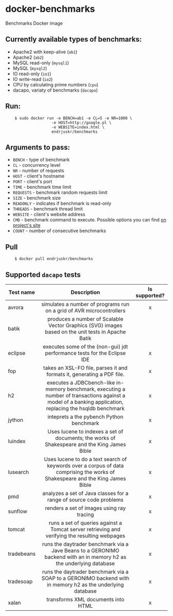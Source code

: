 docker-benchmarks
===================

Benchmarks Docker image


Currently available types of benchmarks:
---

* Apache2 with keep-alive (`ab1`)
* Apache2 (`ab2`)
* MySQL read-only (`mysql1`)
* MySQL (`mysql2`)
* IO read-only (`io1`)
* IO write-read (`io2`)
* CPU by calculating prime numbers (`cpu`)
* dacapo, variaty of benchmarks (`dacapo`)

Run:
---

```
	$ sudo docker run -e BENCH=ab1 -e CL=5 -e NR=1000 \
	                -e HOST=http://google.pl \
	                -e WEBSITE=index.html \ 
	                endrjuskr/benchmarks
```

Arguments to pass:
---

* `BENCH` - type of benchmark
* `CL` - concurrency level
* `NR` - number of requests
* `HOST` - client's hostname
* `PORT` - client's port
* `TIME` - benchmark time limit
* `REQUESTS` - benchmark random requests limit
* `SIZE` - benchmark size
* `READONLY` - indicates if benchmark is read-only
* `THREADS` - benchmark thread limit
* `WEBSITE` - client's website address
* `CMD` - benchmark command to execute. Possible options you can find [on project's site](http://www.dacapobench.org/benchmarks.html)
* `COUNT` - number of consecutive benchmarks

Pull
----

```
	$ docker pull endrjuskr/benchmarks
```

Supported `dacapo` tests
---
| Test name     | Description | Is supported? | 
| ------------- |:---------:|:-------------:|
| avrora | simulates a number of programs run on a grid of AVR microcontrollers | x |
| batik | produces a number of Scalable Vector Graphics (SVG) images based on the unit tests in Apache Batik | |
| eclipse | executes some of the (non-gui) jdt performance tests for the Eclipse IDE | x |
| fop | takes an XSL-FO file, parses it and formats it, generating a PDF file. | x |
| h2 | executes a JDBCbench-like in-memory benchmark, executing a number of transactions against a model of a banking application, replacing the hsqldb benchmark | x |
| jython | inteprets a the pybench Python benchmark | x |
| luindex | Uses lucene to indexes a set of documents; the works of Shakespeare and the King James Bible | x |
| lusearch | Uses lucene to do a text search of keywords over a corpus of data comprising the works of Shakespeare and the King James Bible | x |
| pmd | analyzes a set of Java classes for a range of source code problems | x |
| sunflow | renders a set of images using ray tracing | x |
| tomcat | runs a set of queries against a Tomcat server retrieving and verifying the resulting webpages | x |
| tradebeans | runs the daytrader benchmark via a Jave Beans to a GERONIMO backend with an in memory h2 as the underlying database | x |
| tradesoap | runs the daytrader benchmark via a SOAP to a GERONIMO backend with in memory h2 as the underlying database | x |
| xalan | transforms XML documents into HTML | x |

